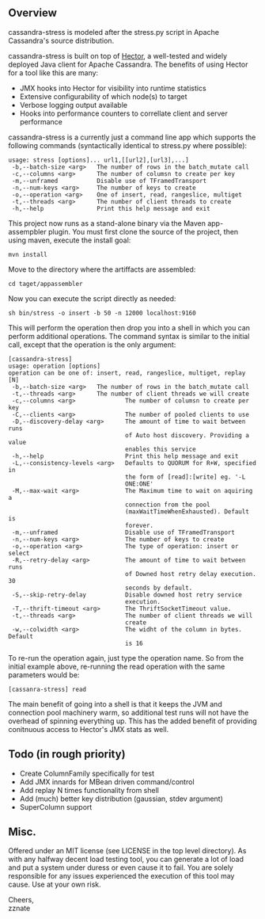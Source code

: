 Overview
---------
cassandra-stress is modeled after the stress.py script in Apache Cassandra's source distribution.

cassandra-stress is built on top of [Hector](http://github.com/rantav/hector), a well-tested and widely deployed Java client for Apache Cassandra. The benefits of using Hector for a tool like this are many:

+  JMX hooks into Hector for visibility into runtime statistics
+  Extensive configurability of which node(s) to target
+  Verbose logging output available
+  Hooks into performance counters to correllate client and server performance

cassandra-stress is a currently just a command line app which supports the following commands (syntactically identical to stress.py where possible):

	usage: stress [options]... url1,[[url2],[url3],...]
	 -b,--batch-size <arg>   The number of rows in the batch_mutate call
	 -c,--columns <arg>      The number of columsn to create per key
	 -m,--unframed           Disable use of TFramedTransport
	 -n,--num-keys <arg>     The number of keys to create
	 -o,--operation <arg>    One of insert, read, rangeslice, multiget
	 -t,--threads <arg>      The number of client threads to create
	 -h,--help               Print this help message and exit


This project now runs as a stand-alone binary via the Maven app-assempbler plugin. You must first clone the source of the project, then using maven, execute the install goal:

`mvn install`

Move to the directory where the artiffacts are assembled:

`cd taget/appassembler`

Now you can execute the script directly as needed:

`sh bin/stress -o insert -b 50 -n 12000 localhost:9160`

This will perform the operation then drop you into a shell in which you can perform additional operations. The command syntax is similar to the initial call, except that the operation is the only argument:  

	[cassandra-stress] 
	usage: operation [options]
	operation can be one of: insert, read, rangeslice, multiget, replay [N]
	 -b,--batch-size <arg>   The number of rows in the batch_mutate call
	 -t,--threads <arg>      The number of client threads we will create
	 -c,--columns <arg>              The number of columsn to create per key
	 -C,--clients <arg>              The number of pooled clients to use
	 -D,--discovery-delay <arg>      The amount of time to wait between runs
	                                 of Auto host discovery. Providing a value
	                                 enables this service
	 -h,--help                       Print this help message and exit
	 -L,--consistency-levels <arg>   Defaults to QUORUM for R+W, specified in
	                                 the form of [read]:[write] eg. '-L
	                                 ONE:ONE'
	 -M,--max-wait <arg>             The Maximum time to wait on aquiring a
	                                 connection from the pool
	                                 (maxWaitTimeWhenExhausted). Default is
	                                 forever.
	 -m,--unframed                   Disable use of TFramedTransport
	 -n,--num-keys <arg>             The number of keys to create
	 -o,--operation <arg>            The type of operation: insert or select
	 -R,--retry-delay <arg>          The amount of time to wait between runs
	                                 of Downed host retry delay execution. 30
	                                 seconds by default.
	 -S,--skip-retry-delay           Disable downed host retry service
	                                 execution.
	 -T,--thrift-timeout <arg>       The ThriftSocketTimeout value.
	 -t,--threads <arg>              The number of client threads we will
	                                 create
	 -w,--colwidth <arg>             The widht of the column in bytes. Default
	                                 is 16


To re-run the operation again, just type the operation name. So from the initial example above, re-running the read operation with the same parameters would be:  

`[cassanra-stress] read`


The main benefit of going into a shell is that it keeps the JVM and connection pool machinery warm, so additional test runs will not have the overhead of spinning everything up. This has the added benefit of providing conitnuous access to Hector's JMX stats as well. 


Todo (in rough priority)
------------------------
+  Create ColumnFamily specifically for test
+  Add JMX innards for MBean driven command/control
+  Add replay N times functionality from shell
+  Add (much) better key distribution (gaussian, stdev argument)
+  SuperColumn support



Misc.
------
Offered under an MIT license (see LICENSE in the top level directory). As with any halfway decent load testing tool, you can generate a lot of load and put a system under duress or even cause it to fail. You are solely responsible for any issues experienced the execution of this tool may cause. Use at your own risk.

Cheers,   
zznate 
